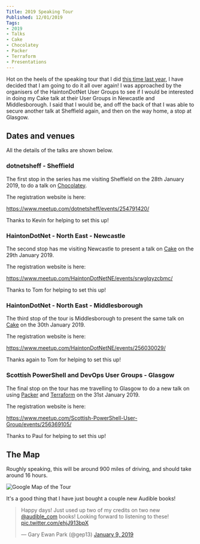 ```yaml
---
Title: 2019 Speaking Tour
Published: 12/01/2019
Tags:
- 2019
- Talks
- Cake
- Chocolatey
- Packer
- Terraform
- Presentations
---
```


Hot on the heels of the speaking tour that I did [this time last year](https://www.gep13.co.uk/blog/2018-speaking-tour), I have decided that I am going to do it all over again!  I was approached by the organisers of the HaintonDotNet User Groups to see if I would be interested in doing my Cake talk at their User Groups in Newcastle and Middlesborough.  I said that I would be, and off the back of that I was able to secure another talk at Sheffield again, and then on the way home, a stop at Glasgow.

## Dates and venues

All the details of the talks are shown below.

### dotnetsheff - Sheffield

The first stop in the series has me visiting Sheffield on the 28th January 2019, to do a talk on [Chocolatey](https://chocolatey.org).

The registration website is here:

https://www.meetup.com/dotnetsheff/events/254791420/

Thanks to Kevin for helping to set this up!

### HaintonDotNet - North East - Newcastle

The second stop has me visiting Newcastle to present a talk on [Cake](https://cakebuild.net) on the 29th January 2019.

The registration website is here:

https://www.meetup.com/HaintonDotNetNE/events/srwglqyzcbmc/

Thanks to Tom for helping to set this up!

### HaintonDotNet - North East - Middlesborough

The third stop of the tour is Middlesborough to present the same talk on [Cake](https://cakebuild.net) on the 30th January 2019.

The registration website is here:

https://www.meetup.com/HaintonDotNetNE/events/256030029/

Thanks again to Tom for helping to set this up!

### Scottish PowerShell and DevOps User Groups - Glasgow

The final stop on the tour has me travelling to Glasgow to do a new talk on using [Packer](https://www.packer.io/) and [Terraform](https://www.terraform.io/) on the 31st January 2019.

The registration website is here:

https://www.meetup.com/Scottish-PowerShell-User-Group/events/256369105/

Thanks to Paul for helping to set this up!

## The Map

Roughly speaking, this will be around 900 miles of driving, and should take around 16 hours.

![Google Map of the Tour](https://gep13wpstorage.blob.core.windows.net/gep13/2019/01/12/google-map.png)

It's a good thing that I have just bought a couple new Audible books!

<blockquote class="twitter-tweet" data-lang="en"><p lang="en" dir="ltr">Happy days!  Just used up two of my credits on two new <a href="https://twitter.com/audible_com?ref_src=twsrc%5Etfw">@audible_com</a> books!  Looking forward to listening to these! <a href="https://t.co/ehjJ913bpX">pic.twitter.com/ehjJ913bpX</a></p>&mdash; Gary Ewan Park (@gep13) <a href="https://twitter.com/gep13/status/1082993766053629953?ref_src=twsrc%5Etfw">January 9, 2019</a></blockquote>
<script async src="https://platform.twitter.com/widgets.js" charset="utf-8"></script>
